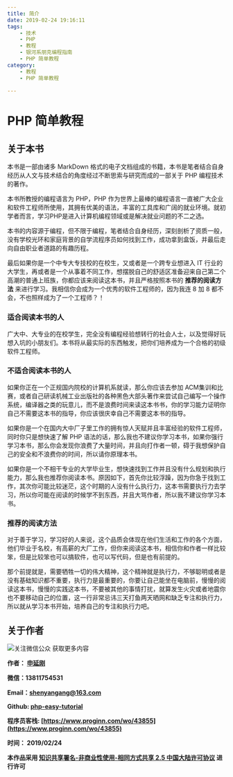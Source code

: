 ```yaml
---
title: 简介
date: 2019-02-24 19:16:11
tags:
    - 技术
    - PHP
    - 教程
    - 银河系朋克编程指南
    - PHP 简单教程
category: 
    - 教程
    - PHP 简单教程
  
---
```


# PHP 简单教程

## 关于本书

本书是一部由诸多 MarkDown 格式的电子文档组成的书籍，本书是笔者结合自身经历从人文与技术结合的角度经过不断思索与研究而成的一部关于 PHP 编程技术的著作。

本书所教授的编程语言为 PHP，PHP 作为世界上最棒的编程语言一直被广大企业和软件工程师所使用，其拥有优美的语法，丰富的工具库和广阔的就业环境。就初学者而言，学习PHP是进入计算机编程领域或是解决就业问题的不二之选。

本书的内容源于编程，但不限于编程，笔者结合自身经历，深刻剖析了资质一般，没有学校光环和家庭背景的自学流程序员如何找到工作，成功拿到盒饭，并最后走向自由职业者道路的有趣历程。

最后如果你是一个中专大专技校的在校生，又或者是一个跨专业想进入 IT 行业的大学生，再或者是一个从事着不同工作，想摆脱自己的舒适区准备迎来自己第二个高潮的普通上班族，你都应该来阅读这本书，并且严格按照本书的 **推荐的阅读方法** 来进行学习。我相信你会成为一个优秀的软件工程师的，因为我连 8 加 8 都不会，不也照样成为了一个工程师？！

### 适合阅读本书的人

广大中、大专业的在校学生，完全没有编程经验想转行的社会人士，以及觉得好玩想入坑的小朋友们。本书将从最实际的东西触发，把你们培养成为一个合格的初级软件工程师。

### 不适合阅读本书的人

如果你正在一个正规国内院校的计算机系就读，那么你应该去参加 ACM集训和比赛，或者自己研读机械工业出版社的各种黑色大部头著作来尝试自己编写一个操作系统，编译器之类的玩意儿，而不是浪费时间来读这本书书，你的学习能力证明你自己不需要这本书的指导，你应该很庆幸自己不需要这本书的指导。

如果你是一个在国内大中厂子里工作的拥有惊人天赋并且丰富经验的软件工程师，同时你只是想快速了解 PHP 语法的话，那么我也不建议你学习本书，如果你强行学习本书，那么你会发现你浪费了大量时间，并且向打作者一顿，碍于我想保护自己的安全和不浪费你的时间，所以请你原理本书。

如果你是一个不相干专业的大学毕业生，想快速找到工作并且没有什么规划和执行能力，那么我也推荐你阅读本书。原因如下，首先你比较浮躁，因为你急于找到工作，其次你可能比较迷茫，这个时期的人没有什么执行力，这本书需要执行力去学习，所以你可能在阅读的时候学不到东西，并且大骂作者，所以我不建议你学习本书。

### 推荐的阅读方法

对于善于学习，学习好的人来说，这个品质会体现在他们生活和工作的各个方面，他们毕业于名校，有高薪的大厂工作，但你来阅读这本书，相信你和作者一样比较笨，但是比较笨也可以搞软件，也可以写代码，但是也有前提的。

那个前提就是，需要牺牲一切的伟大精神，这个精神就是执行力，不够聪明或者是没有基础知识都不重要，执行力是最重要的，你要让自己能坐在电脑前，慢慢的阅读这本书，慢慢的实践这本书，不要被其他的事情打扰，就算发生火灾或者地震你也不要移动自己的位置，这一行非常忌讳三天打鱼两天晒网和缺乏专注和执行力，所以就从学习本书开始，培养自己的专注和执行力吧。

## 关于作者

![关注微信公众 获取更多内容](https://upload-images.jianshu.io/upload_images/975047-0ef4bb47618353ac.jpg?imageMogr2/auto-orient/strip%7CimageView2/2/w/1240)

**作者： [申延刚](https://www.punkcoder.cn)**

**微信：13811754531**

**Email：shenyangang@163.com**

**Github: [php-easy-tutorial](https://github.com/youngershen/php-easy-tutorial)**

**程序员客栈: [https://www.proginn.com/wo/43855](https://www.proginn.com/wo/43855)**

**时间： 2019/02/24**

**本作品采用 [知识共享署名-非商业性使用-相同方式共享 2.5 中国大陆许可协议](http://creativecommons.org/licenses/by-nc-sa/2.5/cn/) 进行许可**


